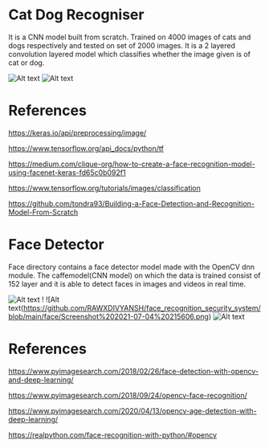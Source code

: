 # Cat Dog Recogniser

It is a CNN model built from scratch. Trained on 4000 images of cats and dogs respectively and tested on set of 2000 images. It is a 2 layered convolution layered model
which classifies whether the image given is of cat or dog.

![Alt text](https://github.com/RAWXDIVYANSH/face_recognition_security_system/blob/main/dataset/single_prediction/cat_or_dog_1.jpg?raw=true
)
![Alt text](https://github.com/RAWXDIVYANSH/face_recognition_security_system/blob/main/dataset/single_prediction/cat_or_dog_2.jpg?raw=true
)

# References

https://keras.io/api/preprocessing/image/ 

https://www.tensorflow.org/api_docs/python/tf

https://medium.com/clique-org/how-to-create-a-face-recognition-model-using-facenet-keras-fd65c0b092f1

https://www.tensorflow.org/tutorials/images/classification

https://github.com/tondra93/Building-a-Face-Detection-and-Recognition-Model-From-Scratch


# Face Detector

Face directory contains a face detector model made with the OpenCV dnn module. The caffemodel(CNN model) on which the data is trained consist of 152 layer and it is able to detect faces in images and videos in real time.

![Alt text](https://github.com/RAWXDIVYANSH/face_recognition_security_system/blob/main/face/images/5.jpg) ! ![Alt text(https://github.com/RAWXDIVYANSH/face_recognition_security_system/blob/main/face/Screenshot%202021-07-04%20215606.png)
![Alt text](https://github.com/RAWXDIVYANSH/face_recognition_security_system/blob/main/dataset/single_prediction/cat_or_dog_2.jpg?raw=true)


# References

https://www.pyimagesearch.com/2018/02/26/face-detection-with-opencv-and-deep-learning/

https://www.pyimagesearch.com/2018/09/24/opencv-face-recognition/

https://www.pyimagesearch.com/2020/04/13/opencv-age-detection-with-deep-learning/

https://realpython.com/face-recognition-with-python/#opencv
